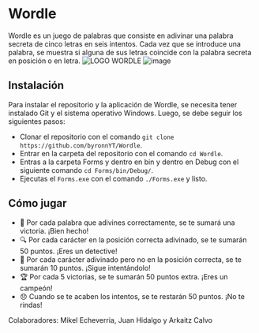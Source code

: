 # Wordle
Wordle es un juego de palabras que consiste en adivinar una palabra secreta de cinco letras en seis intentos. Cada vez que se introduce una palabra, se muestra si alguna de sus letras coincide con la palabra secreta en posición o en letra.
![LOGO WORDLE](https://user-images.githubusercontent.com/38868773/233009827-0de774a9-0d53-4565-9b0a-36020755e878.png)
![image](https://user-images.githubusercontent.com/38868773/232740085-f3b8e937-cf97-4cc5-9121-0fea170154bf.png)

## Instalación

Para instalar el repositorio y la aplicación de Wordle, se necesita tener instalado Git y el sistema operativo Windows. Luego, se debe seguir los siguientes pasos:

- Clonar el repositorio con el comando `git clone https://github.com/byronnYT/Wordle`.
- Entrar en la carpeta del repositorio con el comando `cd Wordle`.
- Entras a la carpeta Forms y dentro en bin y dentro en Debug con el siguiente comando `cd Forms/bin/Debug/`.
- Ejecutas el `Forms.exe` con el comando `./Forms.exe` y listo.

## Cómo jugar
- 🎉 Por cada palabra que adivines correctamente, se te sumará una victoria. ¡Bien hecho!
- 🔍 Por cada carácter en la posición correcta adivinado, se te sumarán 50 puntos. ¡Eres un detective!
- 🤔 Por cada carácter adivinado pero no en la posición correcta, se te sumarán 10 puntos. ¡Sigue intentándolo!
- 🏆 Por cada 5 victorias, se te sumarán 50 puntos extra. ¡Eres un campeón!
- 😞 Cuando se te acaben los intentos, se te restarán 50 puntos. ¡No te rindas!

Colaboradores: Mikel Echeverria, Juan Hidalgo y Arkaitz Calvo
